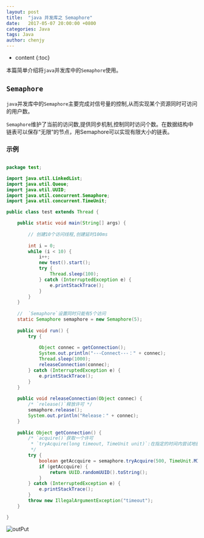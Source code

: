 ```yaml
---
layout: post
title:  "java 并发库之 Semaphore"
date:   2017-05-07 20:00:00 +0800
categories: Java 
tags: Java
author: chenjy
---
```




* content
{:toc}


本篇简单介绍将`java`并发库中的`Semaphore`使用。




## `Semaphore`

`java`并发库中的`Semaphore`主要完成对信号量的控制,从而实现某个资源同时可访问的用户数。


`Semaphore`维护了当前的访问数,提供同步机制,控制同时访问个数。在数据结构中链表可以保存“无限”的节点，用Semaphore可以实现有限大小的链表。


### 示例

```java

package test;

import java.util.LinkedList;
import java.util.Queue;
import java.util.UUID;
import java.util.concurrent.Semaphore;
import java.util.concurrent.TimeUnit;

public class test extends Thread {

	public static void main(String[] args) {  
		
		// 创建10个访问线程,创建延时100ms
		
        int i = 0;  
        while (i < 10) {  
            i++;  
            new test().start();  
            try {  
                Thread.sleep(100);  
            } catch (InterruptedException e) {  
                e.printStackTrace();  
            }  
        }  
    }  
  
    //  `Semaphore`设置同时只能有5个访问
    static Semaphore semaphore = new Semaphore(5);  
  
    public void run() {  
        try {  
        	
            Object connec = getConnection();  
            System.out.println("---Connect---：" + connec);  
            Thread.sleep(1000);  
            releaseConnection(connec);  
        } catch (InterruptedException e) {  
            e.printStackTrace();  
        }  
    }  
  
    public void releaseConnection(Object connec) {  
        /* `release()`释放许可 */  
        semaphore.release();  
        System.out.println("Release：" + connec);  
    }  
  
    public Object getConnection() {  
    	/* `acquire()`获取一个许可
    	 * `tryAcquire(long timeout, TimeUnit unit)`:在指定的时间内尝试地获取1个许可，如果获取不到就返回false
         */
        try {
            boolean getAccquire = semaphore.tryAcquire(500, TimeUnit.MILLISECONDS);  
            if (getAccquire) {  
                return UUID.randomUUID().toString();  
            }  
        } catch (InterruptedException e) {  
            e.printStackTrace();  
        }  
        throw new IllegalArgumentException("timeout");  
    }  

}

```

![outPut](http://wx3.sinaimg.cn/mw690/c584f169ly1fgdpubgxwzj20iu0anq3p.jpg)





















